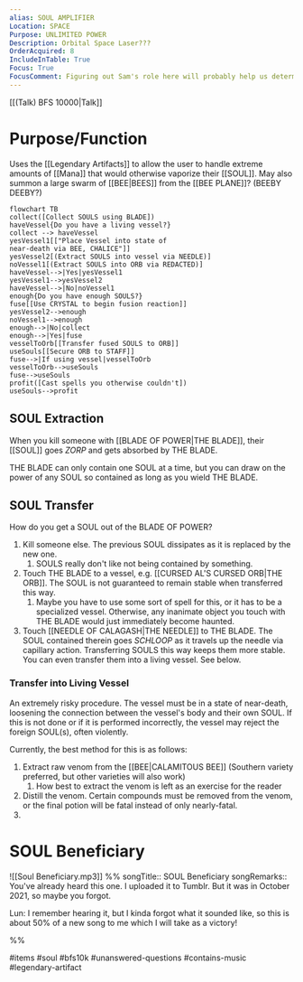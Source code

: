 ```yaml
---
alias: SOUL AMPLIFIER
Location: SPACE
Purpose: UNLIMITED POWER
Description: Orbital Space Laser???
OrderAcquired: 8
IncludeInTable: True
Focus: True
FocusComment: Figuring out Sam's role here will probably help us determine what the Artifacts do, or vice versa.
---
```

[[(Talk) BFS 10000|Talk]]

# Purpose/Function
Uses the [[Legendary Artifacts]] to allow the user to handle extreme amounts of [[Mana]] that would otherwise vaporize their [[SOUL]]. May also summon a large swarm of [[BEE|BEES]] from the [[BEE PLANE]]? (BEEBY DEEBY?)

```mermaid
flowchart TB
collect([Collect SOULS using BLADE])
haveVessel{Do you have a living vessel?}
collect --> haveVessel
yesVessel1[["Place Vessel into state of 
near-death via BEE, CHALICE"]]
yesVessel2[(Extract SOULS into vessel via NEEDLE)]
noVessel1[(Extract SOULS into ORB via REDACTED)]
haveVessel-->|Yes|yesVessel1
yesVessel1-->yesVessel2
haveVessel-->|No|noVessel1
enough{Do you have enough SOULS?}
fuse[[Use CRYSTAL to begin fusion reaction]]
yesVessel2-->enough
noVessel1-->enough
enough-->|No|collect
enough-->|Yes|fuse
vesselToOrb[[Transfer fused SOULS to ORB]]
useSouls[[Secure ORB to STAFF]]
fuse-->|If using vessel|vesselToOrb
vesselToOrb-->useSouls
fuse-->useSouls
profit([Cast spells you otherwise couldn't])
useSouls-->profit
```

## SOUL Extraction
When you kill someone with [[BLADE OF POWER|THE BLADE]], their [[SOUL]] goes *ZORP* and gets absorbed by THE BLADE.

THE BLADE can only contain one SOUL at a time, but you can draw on the power of any SOUL so contained as long as you wield THE BLADE.

## SOUL Transfer
How do you get a SOUL out of the BLADE OF POWER?

1. Kill someone else. The previous SOUL dissipates as it is replaced by the new one.
	1. SOULS really don't like not being contained by something.
2. Touch THE BLADE to a vessel, e.g. [[CURSED AL'S CURSED ORB|THE ORB]]. The SOUL is not guaranteed to remain stable when transferred this way.
	1. Maybe you have to use some sort of spell for this, or it has to be a specialized vessel. Otherwise, any inanimate object you touch with THE BLADE would just immediately become haunted.
3. Touch [[NEEDLE OF CALAGASH|THE NEEDLE]] to THE BLADE. The SOUL contained therein goes *SCHLOOP* as it travels up the needle via capillary action. Transferring SOULS this way keeps them more stable. You can even transfer them into a living vessel. See below.

### Transfer into Living Vessel
An extremely risky procedure. The vessel must be in a state of near-death, loosening the connection between the vessel's body and their own SOUL. If this is not done or if it is performed incorrectly, the vessel may reject the foreign SOUL(s), often violently.

Currently, the best method for this is as follows:
1. Extract raw venom from the [[BEE|CALAMITOUS BEE]] (Southern variety preferred, but other varieties will also work)
	1. How best to extract the venom is left as an exercise for the reader
2. Distill the venom. Certain compounds must be removed from the venom, or the final potion will be fatal instead of only nearly-fatal.
3. 

# SOUL Beneficiary

![[Soul Beneficiary.mp3]]
%%
songTitle:: SOUL Beneficiary
songRemarks:: You've already heard this one. I uploaded it to Tumblr. But it was in October 2021, so maybe you forgot.

Lun: I remember hearing it, but I kinda forgot what it sounded like, so this is about 50% of a new song to me which I will take as a victory!

%%

 #items #soul #bfs10k #unanswered-questions  #contains-music #legendary-artifact 